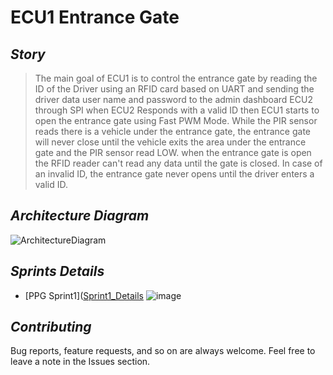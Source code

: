 # **ECU1 Entrance Gate**
## *Story*
> The main goal of ECU1 is to control the entrance gate by reading the ID of the Driver using an RFID card based on UART and sending the driver data user name and password to the admin dashboard ECU2 through SPI when ECU2 Responds with a valid ID then ECU1 starts to open the entrance gate using Fast PWM Mode. While the PIR sensor reads there is a vehicle under the entrance gate, the entrance gate will never close until the vehicle exits the area under the entrance gate and the PIR sensor read LOW. when the entrance gate is open the RFID reader can't read any data until the gate is closed.
  In case of an invalid ID, the entrance gate never opens until the driver enters a valid ID.

## *Architecture Diagram* 
![ArchitectureDiagram](https://drive.google.com/uc?export=download&id=1_yUNCz1EuYMqdYS2o0_mYbWBEaDkU_Cs)

## *Sprints Details* 
- [PPG Sprint1]([Sprint1_Details](../SprintsDetails/Sprint_1/README.md) ![image](https://progress-bar.dev/100/)


## *Contributing*  
Bug reports, feature requests, and so on are always welcome. Feel free to leave a note in the Issues section.

